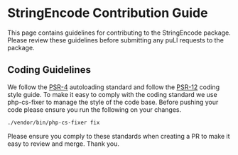 # StringEncode Contribution Guide

This page contains guidelines for contributing to the StringEncode package. Please review these guidelines before submitting any puLl requests to the package.

## Coding Guidelines

We follow the [PSR-4](https://www.php-fig.org/psr/psr-4/) autoloading standard and follow the [PSR-12](https://www.php-fig.org/psr/psr-12/) coding style guide. To make it easy to comply with the coding standard we use php-cs-fixer to manage the style of the code base. Before pushing your code please ensure you run the following on your changes.

```bash
./vendor/bin/php-cs-fixer fix
```

Please ensure you comply to these standards when creating a PR to make it easy to review and merge. 
Thank you.
